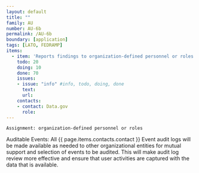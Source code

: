 ```yaml
---
layout: default
title: ""
family: AU
number: AU-6b
permalink: /AU-6b
boundary: [application]
tags: [LATO, FEDRAMP]
items:
  - item: 'Reports findings to organization-defined personnel or roles'
    todo: 20
    doing: 10
    done: 70   
    issues:
    - issue: "info" #info, todo, doing, done
      text:
      url:
    contacts:
    - contact: Data.gov
      role:
---
```

`Assignment: organization-defined personnel or roles`

Auditable Events:
All {{ page.items.contacts.contact }} Event audit logs will be made available as needed to other organizational entities for mutual support and selection of events to be audited. This will make audit log review more effective and ensure that user activities are captured with the data that is available.

